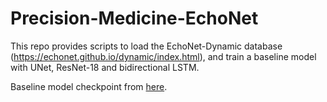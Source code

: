 # Precision-Medicine-EchoNet


This repo provides scripts to load the EchoNet-Dynamic database (https://echonet.github.io/dynamic/index.html), and train a baseline model with UNet, ResNet-18 and bidirectional LSTM.

Baseline model checkpoint from [here](https://drive.google.com/file/d/1wvTwb3RYrIqviocweQOxsRQN5bgsIiN2/view?usp=sharing).
